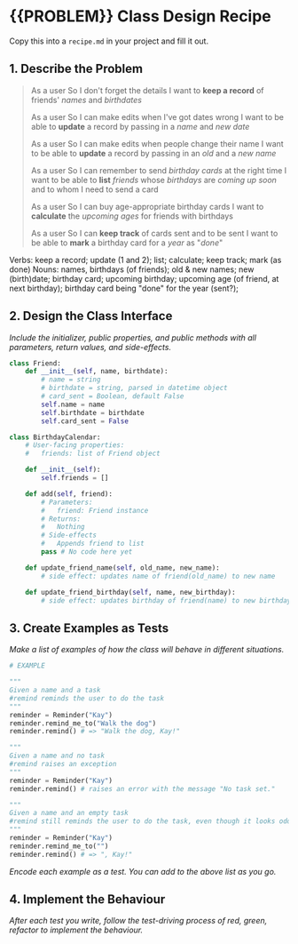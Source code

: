 # {{PROBLEM}} Class Design Recipe

Copy this into a `recipe.md` in your project and fill it out.

## 1. Describe the Problem

>As a user
>So I don't forget the details
>I want to **keep a record** of friends' *names* and *birthdates*
>
>As a user
>So I can make edits when I've got dates wrong
>I want to be able to **update** a record by passing in a *name* and *new date*
>
>As a user
>So I can make edits when people change their name
>I want to be able to **update** a record by passing in an *old* and a *new name*
>
>As a user
>So I can remember to send *birthday cards* at the right time
>I want to be able to **list** *friends* whose *birthdays* are *coming up soon* and to whom I need to send a card
>
>As a user
>So I can buy age-appropriate birthday cards
>I want to **calculate** the *upcoming* *ages* for friends with birthdays
>
>As a user
>So I can **keep track** of cards sent and to be sent
>I want to be able to **mark** a birthday card for a *year* as "*done*"

Verbs: keep a record; update (1 and 2); list; calculate; keep track; mark (as done)
Nouns: names, birthdays (of friends); old & new names; new (birth)date; birthday card; upcoming birthday; upcoming age (of friend, at next birthday); birthday card being "done" for the year (sent?);

## 2. Design the Class Interface

_Include the initializer, public properties, and public methods with all parameters, return values, and side-effects._

```python
class Friend:
    def __init__(self, name, birthdate):
        # name = string
        # birthdate = string, parsed in datetime object
        # card_sent = Boolean, default False
        self.name = name
        self.birthdate = birthdate
        self.card_sent = False

class BirthdayCalendar:
    # User-facing properties:
    #   friends: list of Friend object

    def __init__(self):
        self.friends = []

    def add(self, friend):
        # Parameters:
        #   friend: Friend instance
        # Returns:
        #   Nothing
        # Side-effects
        #   Appends friend to list
        pass # No code here yet

    def update_friend_name(self, old_name, new_name):
        # side effect: updates name of friend(old_name) to new name

    def update_friend_birthday(self, name, new_birthday):
        # side effect: updates birthday of friend(name) to new birthday

```

## 3. Create Examples as Tests

_Make a list of examples of how the class will behave in different situations._

``` python
# EXAMPLE

"""
Given a name and a task
#remind reminds the user to do the task
"""
reminder = Reminder("Kay")
reminder.remind_me_to("Walk the dog")
reminder.remind() # => "Walk the dog, Kay!"

"""
Given a name and no task
#remind raises an exception
"""
reminder = Reminder("Kay")
reminder.remind() # raises an error with the message "No task set."

"""
Given a name and an empty task
#remind still reminds the user to do the task, even though it looks odd
"""
reminder = Reminder("Kay")
reminder.remind_me_to("")
reminder.remind() # => ", Kay!"
```

_Encode each example as a test. You can add to the above list as you go._

## 4. Implement the Behaviour

_After each test you write, follow the test-driving process of red, green, refactor to implement the behaviour._
